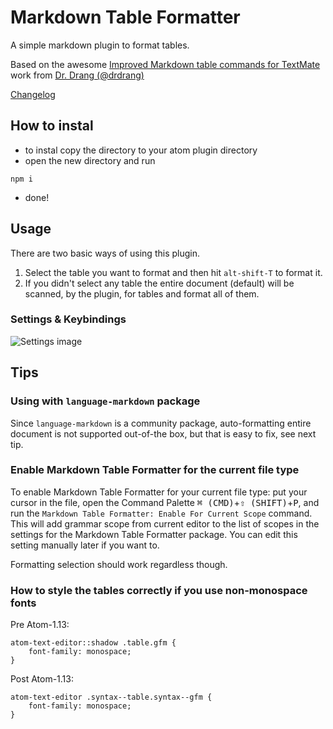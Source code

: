 # Markdown Table Formatter

A simple markdown plugin to format tables.

Based on the awesome [Improved Markdown table commands for TextMate](http://www.leancrew.com/all-this/2012/03/improved-markdown-table-commands-for-textmate/) work from [Dr. Drang (@drdrang)](https://twitter.com/drdrang)

[Changelog](https://github.com/fcrespo82/atom-markdown-table-formatter/blob/master/CHANGELOG.md)

## How to instal
- to instal copy the directory to your atom plugin directory
- open the new directory and run 
```
npm i
```
 - done!
 
## Usage

There are two basic ways of using this plugin.

1. Select the table you want to format and then hit `alt-shift-T` to format it.
2. If you didn't select any table the entire document (default) will be scanned, by the plugin, for tables and format all of them.


### Settings & Keybindings

![Settings image](https://github.com/fcrespo82/atom-markdown-table-formatter/raw/master/settings.png)

## Tips

### Using with `language-markdown` package

Since `language-markdown` is a community package, auto-formatting entire document is not supported out-of-the box, but that is easy to fix, see next tip.

### Enable Markdown Table Formatter for the current file type

To enable Markdown Table Formatter for your current file type: put your cursor in the file, open the Command Palette <kbd>⌘ (CMD)</kbd>+<kbd>⇧ (SHIFT)</kbd>+<kbd>P</kbd>, and run the `Markdown Table Formatter: Enable For Current Scope` command. This will add grammar scope from current editor to the list of scopes in the settings for the Markdown Table Formatter package. You can edit this setting manually later if you want to.

Formatting selection should work regardless though.

### How to style the tables correctly if you use non-monospace fonts

Pre Atom-1.13:

```less
atom-text-editor::shadow .table.gfm {
    font-family: monospace;
}
```

Post Atom-1.13:

```less
atom-text-editor .syntax--table.syntax--gfm {
    font-family: monospace;
}
```
